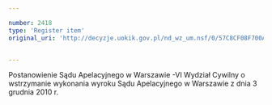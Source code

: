 ```yaml
---

number: 2418
type: 'Register item'
original_uri: 'http://decyzje.uokik.gov.pl/nd_wz_um.nsf/0/57C8CF08F700A30BC12578C40038E440?OpenDocument'


---
```


Postanowienie Sądu Apelacyjnego w Warszawie -VI Wydział Cywilny o wstrzymanie wykonania wyroku Sądu Apelacyjnego w Warszawie z dnia 3 grudnia 2010 r.
